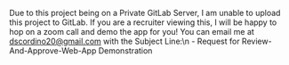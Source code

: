 Due to this project being on a Private GitLab Server, I am unable to upload this project to GitLab.
If you are a recruiter viewing this, I will be happy to hop on a zoom call and demo the app for you!
You can email me at dscordino20@gmail.com with the Subject Line:\n
<yourName> - Request for Review-And-Approve-Web-App Demonstration
